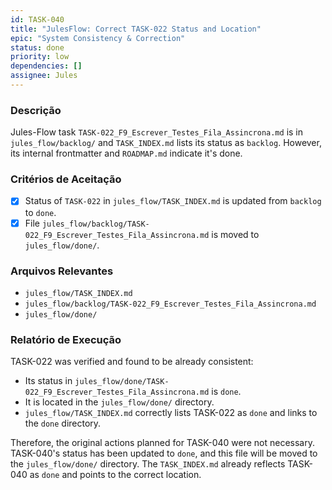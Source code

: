 ```yaml
---
id: TASK-040
title: "JulesFlow: Correct TASK-022 Status and Location"
epic: "System Consistency & Correction"
status: done
priority: low
dependencies: []
assignee: Jules
---
```


### Descrição

Jules-Flow task `TASK-022_F9_Escrever_Testes_Fila_Assincrona.md` is in `jules_flow/backlog/` and `TASK_INDEX.md` lists its status as `backlog`. However, its internal frontmatter and `ROADMAP.md` indicate it's done.

### Critérios de Aceitação

- [X] Status of `TASK-022` in `jules_flow/TASK_INDEX.md` is updated from `backlog` to `done`.
- [X] File `jules_flow/backlog/TASK-022_F9_Escrever_Testes_Fila_Assincrona.md` is moved to `jules_flow/done/`.

### Arquivos Relevantes

* `jules_flow/TASK_INDEX.md`
* `jules_flow/backlog/TASK-022_F9_Escrever_Testes_Fila_Assincrona.md`
* `jules_flow/done/`

### Relatório de Execução

TASK-022 was verified and found to be already consistent:
- Its status in `jules_flow/done/TASK-022_F9_Escrever_Testes_Fila_Assincrona.md` is `done`.
- It is located in the `jules_flow/done/` directory.
- `jules_flow/TASK_INDEX.md` correctly lists TASK-022 as `done` and links to the `done` directory.

Therefore, the original actions planned for TASK-040 were not necessary. TASK-040's status has been updated to `done`, and this file will be moved to the `jules_flow/done/` directory. The `TASK_INDEX.md` already reflects TASK-040 as `done` and points to the correct location.
